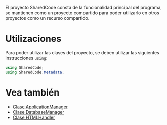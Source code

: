 El proyecto SharedCode consta de la funcionalidad principal del programa, se mantienen como un proyecto compartido para poder utilizarlo en otros proyectos como un recurso compartido.

# Utilizaciones

Para poder utilizar las clases del proyecto, se deben utilizar las siguientes instrucciones `using`:

``` csharp
using SharedCode;
using SharedCode.Metadata;
```

# Vea también
- [Clase ApplicationManager](/SharedCode/SharedCode.ApplicationManager)
- [Clase DatabaseManager](/SharedCode/SharedCode.DatabaseManager)
- [Clase HTMLHandler](/SharedCode/SharedCode.HTMLHandler)